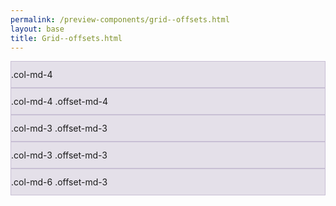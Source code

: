 ```yaml
--- 
permalink: /preview-components/grid--offsets.html
layout: base 
title: Grid--offsets.html
---
```


<div class="grid-example">
  <div class="container">
    <div class="row">
      <div class="col-md-4">.col-md-4</div>
      <div class="col-md-4 offset-md-4">.col-md-4 .offset-md-4</div>
    </div>
    <div class="row">
      <div class="col-md-3 offset-md-3">.col-md-3 .offset-md-3</div>
      <div class="col-md-3 offset-md-3">.col-md-3 .offset-md-3</div>
    </div>
    <div class="row">
      <div class="col-md-6 offset-md-3">.col-md-6 .offset-md-3</div>
    </div>
  </div>
</div>



<style scoped>
.grid-example {
  margin-bottom: 2em;
}
.grid-example>.row>.col,
.grid-example .row>[class^=col-] {
  padding-top: .75rem;
  padding-bottom: .75rem;
  background-color: rgba(86,61,124,.15);
  border: 1px solid rgba(86,61,124,.2);
}

</style>


